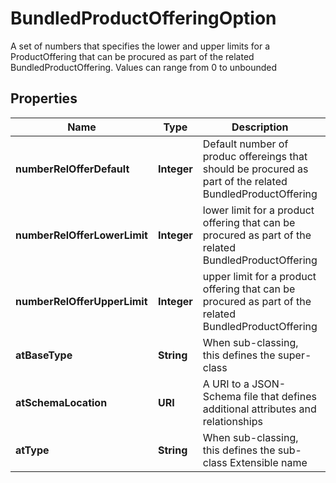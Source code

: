 

# BundledProductOfferingOption

A set of numbers that specifies the lower and upper limits for a ProductOffering that can be procured as part of the related BundledProductOffering. Values can range from 0 to unbounded
## Properties

Name | Type | Description | Notes
------------ | ------------- | ------------- | -------------
**numberRelOfferDefault** | **Integer** | Default number of produc offereings that should be procured as part of the related BundledProductOffering |  [optional]
**numberRelOfferLowerLimit** | **Integer** | lower limit for a product offering that can be procured as part of the related BundledProductOffering |  [optional]
**numberRelOfferUpperLimit** | **Integer** | upper limit for a product offering that can be procured as part of the related BundledProductOffering |  [optional]
**atBaseType** | **String** | When sub-classing, this defines the super-class |  [optional]
**atSchemaLocation** | **URI** | A URI to a JSON-Schema file that defines additional attributes and relationships |  [optional]
**atType** | **String** | When sub-classing, this defines the sub-class Extensible name |  [optional]



